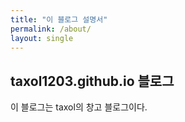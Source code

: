 ```yaml
---
title: "이 블로그 설명서"
permalink: /about/
layout: single
---
```


## taxol1203.github.io 블로그

이 블로그는 taxol의 창고 블로그이다.
 